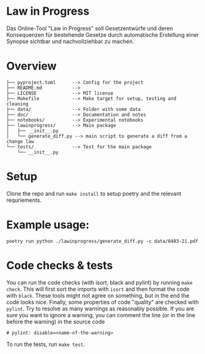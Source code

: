 # Law in Progress

Das Online-Tool "Law in Progress" soll Gesetzentwürfe und deren Konsequenzen für bestehende Gesetze durch automatische Erstellung einer Synopse sichtbar und nachvollziehbar zu machen.


# Overview

```
├── pyproject.toml      --> Config for the project
├── README.md           --> 
├── LICENSE             --> MIT license 
├── Makefile            --> Make target for setup, testing and cleaning
├── data/               --> Folder with some data
├── doc/                --> Documentation and notes
├── notebooks/          --> Experimental notebooks
├── lawinprogress/      --> Main package
│   ├── __init__.py
│   └── generate_diff.py --> main script to generate a diff from a change law
└── tests/              --> Test for the main package
    └── __init__.py
```

# Setup

Clone the repo and run `make install` to setup poetry and the relevant requriements.

# Example usage:

```poetry run python ./lawinprogress/generate_diff.py -c data/0483-21.pdf```


# Code checks & tests

You can run the code checks (with isort, black and pylint) by running `make check`.
This will first sort the imports with `isort` and then format the code with `black`.
These tools might not agree on something, but in the end the code looks nice.
Finally, some properties of code "quality" are checked with `pylint`.
Try to resolve as many warnings as reasonably possible. If you are sure you want to ignore a warning,
you can comment the line (or in the line before the warning) in the source code
```
# pylint: disable=<name-of-the-warning>
```

To run the tests, run `make test`.
